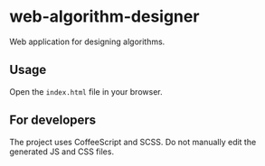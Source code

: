 web-algorithm-designer
======================

Web application for designing algorithms.

Usage
-----

Open the `index.html` file in your browser.

For developers
--------------

The project uses CoffeeScript and SCSS. Do not manually edit the generated JS and CSS files.